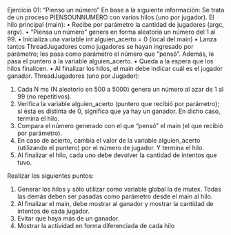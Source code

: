 Ejercicio 01: “Pienso un número”
En base a la siguiente información:
Se trata de un proceso PIENSOUNNUMERO con varios hilos (uno por jugador).
El hilo principal (main):
• Recibe por parámetro la cantidad de jugadores (argc, argv).
• “Piensa un número” genera en forma aleatoria un número del 1 al 99.
• Inicializa una variable int alguien_acerto = 0 (local del main)
• Lanza tantos ThreadJugadores como jugadores se hayan ingresado por parámetro; les pasa
como parámetro el número que “pensó”. Además, le pasa el puntero a la variable
alguien_acerto.
• Queda a la espera que los hilos finalicen.
• Al finalizar los hilos, el main debe indicar cuál es el jugador ganador.
ThreadJugadores (uno por Jugador):
1. Cada N ms (N aleatorio en 500 a 5000) genera un número al azar de 1 al 99 (no repetitivos).
2. Verifica la variable alguien_acerto (puntero que recibió por parámetro); si ésta es distinta de 0,
significa que ya hay un ganador. En dicho caso, termina el hilo.
3. Compara el número generado con el que “pensó” el main (el que recibió por parámetro).
4. En caso de acierto, cambia el valor de la variable alguien_acerto (utilizando el puntero) por el
número de jugador. Y termina el hilo.
5. Al finalizar el hilo, cada uno debe devolver la cantidad de intentos que tuvo.


Realizar los siguientes puntos:
1. Generar los hilos y sólo utilizar como variable global la de mutex. Todas las demás deben ser pasadas como parámetro desde el main al hilo.
2. Al finalizar el main, debe mostrar al ganador y mostrar la cantidad de intentos de cada
jugador.
3. Evitar que haya más de un ganador.
4. Mostrar la actividad en forma diferenciada de cada hilo
